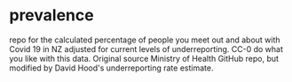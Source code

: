 # prevalence
repo for the calculated percentage of people you meet out and about with Covid 19 in NZ adjusted for current levels of underreporting. CC-0 do what you like with this data. Original source Ministry of Health GitHub repo, but modified by David Hood's underreporting rate estimate.
